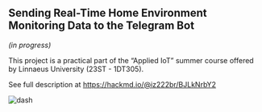 ## Sending Real-Time Home Environment Monitoring Data to the Telegram Bot
*(in progress)*

This project is a practical part of the “Applied IoT” summer course offered by Linnaeus University (23ST - 1DT305).

See full description at https://hackmd.io/@iz222br/BJLkNrbY2  

![dash](https://github.com/juliazubko/Sensor-Data-to-Telegram-Bot/assets/102211232/0ba9e9d5-204e-47e8-9c72-bd8659d64197)

 
